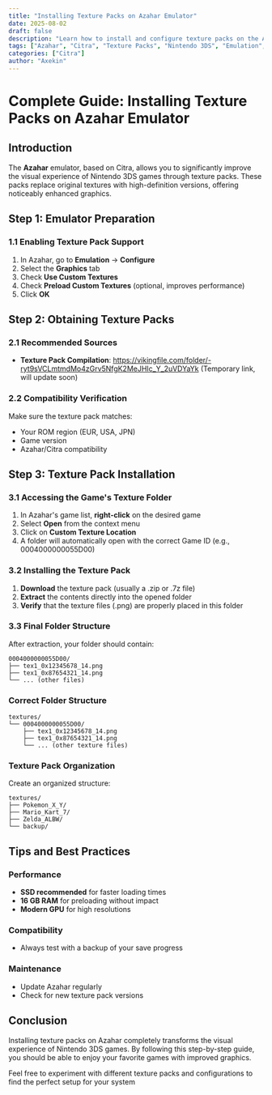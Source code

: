 ```yaml
---
title: "Installing Texture Packs on Azahar Emulator"
date: 2025-08-02
draft: false
description: "Learn how to install and configure texture packs on the Azahar emulator (based on Citra) to enhance your Nintendo 3DS games with high-definition graphics."
tags: ["Azahar", "Citra", "Texture Packs", "Nintendo 3DS", "Emulation", "Tutorial"]
categories: ["Citra"]
author: "Axekin"
---
```


# Complete Guide: Installing Texture Packs on Azahar Emulator

## Introduction

The **Azahar** emulator, based on Citra, allows you to significantly improve the visual experience of Nintendo 3DS games through texture packs. These packs replace original textures with high-definition versions, offering noticeably enhanced graphics.

## Step 1: Emulator Preparation

### 1.1 Enabling Texture Pack Support
1. In Azahar, go to **Emulation** → **Configure**
2. Select the **Graphics** tab
3. Check **Use Custom Textures**
4. Check **Preload Custom Textures** (optional, improves performance)
5. Click **OK**

## Step 2: Obtaining Texture Packs

### 2.1 Recommended Sources
- **Texture Pack Compilation**: https://vikingfile.com/folder/-ryt9sVCLmtmdMo4zGrv5NfgK2MeJHIc_Y_2uVDYaYk (Temporary link, will update soon)

### 2.2 Compatibility Verification
Make sure the texture pack matches:
- Your ROM region (EUR, USA, JPN)
- Game version
- Azahar/Citra compatibility

## Step 3: Texture Pack Installation

### 3.1 Accessing the Game's Texture Folder
1. In Azahar's game list, **right-click** on the desired game
2. Select **Open** from the context menu
3. Click on **Custom Texture Location**
4. A folder will automatically open with the correct Game ID (e.g., 0004000000055D00)

### 3.2 Installing the Texture Pack
1. **Download** the texture pack (usually a .zip or .7z file)
2. **Extract** the contents directly into the opened folder
3. **Verify** that the texture files (.png) are properly placed in this folder

### 3.3 Final Folder Structure
After extraction, your folder should contain:

```
0004000000055D00/
├── tex1_0x12345678_14.png
├── tex1_0x87654321_14.png
└── ... (other files)
```

### Correct Folder Structure

```
textures/
└── 0004000000055D00/
    ├── tex1_0x12345678_14.png
    ├── tex1_0x87654321_14.png
    └── ... (other texture files)
```

### Texture Pack Organization
Create an organized structure:
```
textures/
├── Pokemon_X_Y/
├── Mario_Kart_7/
├── Zelda_ALBW/
└── backup/
```

## Tips and Best Practices

### Performance
- **SSD recommended** for faster loading times
- **16 GB RAM** for preloading without impact
- **Modern GPU** for high resolutions

### Compatibility
- Always test with a backup of your save progress

### Maintenance
- Update Azahar regularly
- Check for new texture pack versions

## Conclusion

Installing texture packs on Azahar completely transforms the visual experience of Nintendo 3DS games. By following this step-by-step guide, you should be able to enjoy your favorite games with improved graphics.

Feel free to experiment with different texture packs and configurations to find the perfect setup for your system
